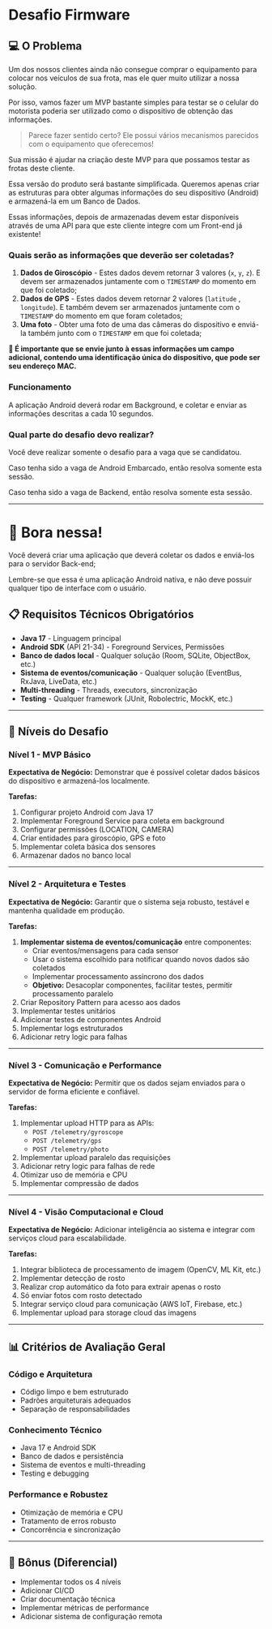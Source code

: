 # Desafio Firmware

## 💻 O Problema

Um dos nossos clientes ainda não consegue comprar o equipamento para colocar nos veículos de sua frota, mas ele quer muito utilizar a nossa solução.

Por isso, vamos fazer um MVP bastante simples para testar se o celular do motorista poderia ser utilizado como o dispositivo de obtenção das informações.

> Parece fazer sentido certo? Ele possui vários mecanismos parecidos com o equipamento que oferecemos!

Sua missão é ajudar na criação deste MVP para que possamos testar as frotas deste cliente.

Essa versão do produto será bastante simplificada. Queremos apenas criar as estruturas para obter algumas informações do seu dispositivo (Android) e armazená-la em um Banco de Dados.

Essas informações, depois de armazenadas devem estar disponíveis através de uma API para que este cliente integre com um Front-end já existente!

### Quais serão as informações que deverão ser coletadas?

1. **Dados de Giroscópio** - Estes dados devem retornar 3 valores (`x`, `y`, `z`). E devem ser armazenados juntamente com o `TIMESTAMP` do momento em que foi coletado;
2. **Dados de GPS** - Estes dados devem retornar 2 valores (`latitude` , `longitude`). E também devem ser armazenados juntamente com o `TIMESTAMP` do momento em que foram coletados;
3. **Uma foto** - Obter uma foto de uma das câmeras do dispositivo e enviá-la também junto com o `TIMESTAMP` em que foi coletada;

**🚨 É importante que se envie junto à essas informações um campo adicional, contendo uma identificação única do dispositivo, que pode ser seu endereço MAC.**

### Funcionamento

A aplicação Android deverá rodar em Background, e coletar e enviar as informações descritas a cada 10 segundos.

### Qual parte do desafio devo realizar?

Você deve realizar somente o desafio para a vaga que se candidatou.

Caso tenha sido a vaga de Android Embarcado, então resolva somente esta sessão.

Caso tenha sido a vaga de Backend, então resolva somente esta sessão.

---

# 🚀 Bora nessa!

Você deverá criar uma aplicação que deverá coletar os dados e enviá-los para o servidor Back-end;

Lembre-se que essa é uma aplicação Android nativa, e não deve possuir qualquer tipo de interface com o usuário.

## 📋 **Requisitos Técnicos Obrigatórios**

- **Java 17** - Linguagem principal
- **Android SDK** (API 21-34) - Foreground Services, Permissões
- **Banco de dados local** - Qualquer solução (Room, SQLite, ObjectBox, etc.)
- **Sistema de eventos/comunicação** - Qualquer solução (EventBus, RxJava, LiveData, etc.)
- **Multi-threading** - Threads, executors, sincronização
- **Testing** - Qualquer framework (JUnit, Robolectric, MockK, etc.)

---

## 🎯 **Níveis do Desafio**

### **Nível 1 - MVP Básico**
**Expectativa de Negócio:** Demonstrar que é possível coletar dados básicos do dispositivo e armazená-los localmente.

**Tarefas:**
1. Configurar projeto Android com Java 17
2. Implementar Foreground Service para coleta em background
3. Configurar permissões (LOCATION, CAMERA)
4. Criar entidades para giroscópio, GPS e foto
5. Implementar coleta básica dos sensores
6. Armazenar dados no banco local

---

### **Nível 2 - Arquitetura e Testes**
**Expectativa de Negócio:** Garantir que o sistema seja robusto, testável e mantenha qualidade em produção.

**Tarefas:**
1. **Implementar sistema de eventos/comunicação** entre componentes:
   - Criar eventos/mensagens para cada sensor
   - Usar o sistema escolhido para notificar quando novos dados são coletados
   - Implementar processamento assíncrono dos dados
   - **Objetivo:** Desacoplar componentes, facilitar testes, permitir processamento paralelo
2. Criar Repository Pattern para acesso aos dados
3. Implementar testes unitários
4. Adicionar testes de componentes Android
5. Implementar logs estruturados
6. Adicionar retry logic para falhas

---

### **Nível 3 - Comunicação e Performance**
**Expectativa de Negócio:** Permitir que os dados sejam enviados para o servidor de forma eficiente e confiável.

**Tarefas:**
1. Implementar upload HTTP para as APIs:
   - `POST /telemetry/gyroscope`
   - `POST /telemetry/gps`
   - `POST /telemetry/photo`
2. Implementar upload paralelo das requisições
3. Adicionar retry logic para falhas de rede
4. Otimizar uso de memória e CPU
5. Implementar compressão de dados

---

### **Nível 4 - Visão Computacional e Cloud**
**Expectativa de Negócio:** Adicionar inteligência ao sistema e integrar com serviços cloud para escalabilidade.

**Tarefas:**
1. Integrar biblioteca de processamento de imagem (OpenCV, ML Kit, etc.)
2. Implementar detecção de rosto
3. Realizar crop automático da foto para extrair apenas o rosto
4. Só enviar fotos com rosto detectado
5. Integrar serviço cloud para comunicação (AWS IoT, Firebase, etc.)
6. Implementar upload para storage cloud das imagens

---

## 📊 **Critérios de Avaliação Geral**

### **Código e Arquitetura**
- Código limpo e bem estruturado
- Padrões arquiteturais adequados
- Separação de responsabilidades

### **Conhecimento Técnico**
- Java 17 e Android SDK
- Banco de dados e persistência
- Sistema de eventos e multi-threading
- Testing e debugging

### **Performance e Robustez**
- Otimização de memória e CPU
- Tratamento de erros robusto
- Concorrência e sincronização

---

## 🚀 **Bônus (Diferencial)**

- Implementar todos os 4 níveis
- Adicionar CI/CD
- Criar documentação técnica
- Implementar métricas de performance
- Adicionar sistema de configuração remota
